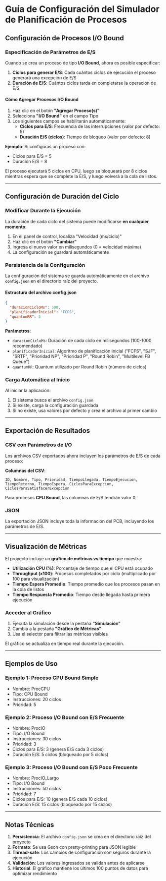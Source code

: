 # Guía de Configuración del Simulador de Planificación de Procesos

## Configuración de Procesos I/O Bound

### Especificación de Parámetros de E/S

Cuando se crea un proceso de tipo **I/O Bound**, ahora es posible especificar:

1. **Ciclos para generar E/S**: Cada cuántos ciclos de ejecución el proceso generará una excepción de E/S
2. **Duración de E/S**: Cuántos ciclos tarda en completarse la operación de E/S

#### Cómo Agregar Procesos I/O Bound

1. Haz clic en el botón **"Agregar Proceso(s)"**
2. Selecciona **"I/O Bound"** en el campo Tipo
3. Los siguientes campos se habilitarán automáticamente:
   - **Ciclos para E/S**: Frecuencia de las interrupciones (valor por defecto: 5)
   - **Duración E/S (ciclos)**: Tiempo de bloqueo (valor por defecto: 8)

**Ejemplo**: Si configuras un proceso con:
- Ciclos para E/S = 5
- Duración E/S = 8

El proceso ejecutará 5 ciclos en CPU, luego se bloqueará por 8 ciclos mientras espera que se complete la E/S, y luego volverá a la cola de listos.

---

## Configuración de Duración del Ciclo

### Modificar Durante la Ejecución

La duración de cada ciclo del sistema puede modificarse **en cualquier momento**:

1. En el panel de control, localiza "Velocidad (ms/ciclo)"
2. Haz clic en el botón **"Cambiar"**
3. Ingresa el nuevo valor en milisegundos (0 = velocidad máxima)
4. La configuración se guardará automáticamente

### Persistencia de la Configuración

La configuración del sistema se guarda automáticamente en el archivo **`config.json`** en el directorio raíz del proyecto.

#### Estructura del archivo config.json

```json
{
  "duracionCicloMs": 500,
  "planificadorInicial": "FCFS",
  "quantumRR": 3
}
```

**Parámetros**:
- `duracionCicloMs`: Duración de cada ciclo en milisegundos (100-1000 recomendado)
- `planificadorInicial`: Algoritmo de planificación inicial ("FCFS", "SJF", "SRTF", "Prioridad NP", "Prioridad P", "Round Robin", "Multilevel FB Queue")
- `quantumRR`: Quantum utilizado por Round Robin (número de ciclos)

### Carga Automática al Inicio

Al iniciar la aplicación:
1. El sistema busca el archivo `config.json`
2. Si existe, carga la configuración guardada
3. Si no existe, usa valores por defecto y crea el archivo al primer cambio

---

## Exportación de Resultados

### CSV con Parámetros de I/O

Los archivos CSV exportados ahora incluyen los parámetros de E/S de cada proceso:

**Columnas del CSV**:
```
ID, Nombre, Tipo, Prioridad, TiempoLlegada, TiempoEjecucion,
TiempoRetorno, TiempoEspera, CiclosParaExcepcion, CiclosParaSatisfacerExcepcion
```

Para procesos **CPU Bound**, las columnas de E/S tendrán valor 0.

### JSON

La exportación JSON incluye toda la información del PCB, incluyendo los parámetros de E/S.

---

## Visualización de Métricas

El proyecto incluye un **gráfico de métricas vs tiempo** que muestra:

- **Utilización CPU (%)**: Porcentaje de tiempo que el CPU está ocupado
- **Throughput (x100)**: Procesos completados por ciclo (multiplicado por 100 para visualización)
- **Tiempo Espera Promedio**: Tiempo promedio que los procesos pasan en la cola de listos
- **Tiempo Respuesta Promedio**: Tiempo desde llegada hasta primera ejecución

### Acceder al Gráfico

1. Ejecuta la simulación desde la pestaña **"Simulación"**
2. Cambia a la pestaña **"Gráfico de Métricas"**
3. Usa el selector para filtrar las métricas visibles

El gráfico se actualiza en tiempo real durante la ejecución.

---

## Ejemplos de Uso

### Ejemplo 1: Proceso CPU Bound Simple
- Nombre: ProcCPU
- Tipo: CPU Bound
- Instrucciones: 20 ciclos
- Prioridad: 5

### Ejemplo 2: Proceso I/O Bound con E/S Frecuente
- Nombre: ProcIO
- Tipo: I/O Bound
- Instrucciones: 30 ciclos
- Prioridad: 3
- Ciclos para E/S: 3 (genera E/S cada 3 ciclos)
- Duración E/S: 5 ciclos (bloqueado por 5 ciclos)

### Ejemplo 3: Proceso I/O Bound con E/S Poco Frecuente
- Nombre: ProcIO_Largo
- Tipo: I/O Bound
- Instrucciones: 50 ciclos
- Prioridad: 7
- Ciclos para E/S: 10 (genera E/S cada 10 ciclos)
- Duración E/S: 15 ciclos (bloqueado por 15 ciclos)

---

## Notas Técnicas

1. **Persistencia**: El archivo `config.json` se crea en el directorio raíz del proyecto
2. **Formato**: Se usa Gson con pretty-printing para JSON legible
3. **Thread-safe**: Los cambios de configuración son seguros durante la ejecución
4. **Validación**: Los valores ingresados se validan antes de aplicarse
5. **Historial**: El gráfico mantiene los últimos 100 puntos de datos para optimizar rendimiento
